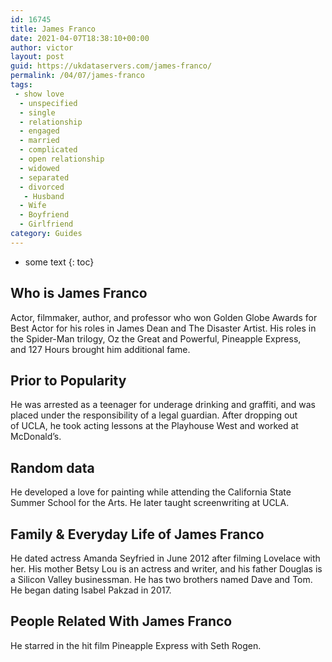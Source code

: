```yaml
---
id: 16745
title: James Franco
date: 2021-04-07T18:38:10+00:00
author: victor
layout: post
guid: https://ukdataservers.com/james-franco/
permalink: /04/07/james-franco
tags:
 - show love
  - unspecified
  - single
  - relationship
  - engaged
  - married
  - complicated
  - open relationship
  - widowed
  - separated
  - divorced
   - Husband
  - Wife
  - Boyfriend
  - Girlfriend
category: Guides
---
```


* some text
{: toc}


## Who is James Franco



Actor, filmmaker, author, and professor who won Golden Globe Awards for Best Actor for his roles in James Dean and The Disaster Artist. His roles in the Spider-Man trilogy, Oz the Great and Powerful, Pineapple Express, and 127 Hours brought him additional fame. 

                
                
                
## Prior to Popularity



He was arrested as a teenager for underage drinking and graffiti, and was placed under the responsibility of a legal guardian. After dropping out of UCLA, he took acting lessons at the Playhouse West and worked at McDonald&#8217;s.  

                
                
                
## Random data



He developed a love for painting while attending the California State Summer School for the Arts. He later taught screenwriting at UCLA. 

                
                
                
## Family & Everyday Life of James Franco



He dated actress Amanda Seyfried in June 2012 after filming Lovelace with her. His mother Betsy Lou is an actress and writer, and his father Douglas is a Silicon Valley businessman. He has two brothers named Dave and Tom. He began dating Isabel Pakzad in 2017.

                
                
                
## People Related With James Franco



He starred in the hit film Pineapple Express with Seth Rogen.

                
              
            
          
          
          